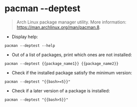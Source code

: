 # pacman --deptest

> Arch Linux package manager utility.
> More information: <https://man.archlinux.org/man/pacman.8>.

- Display help:

`pacman --deptest --help`

- Out of a list of packages, print which ones are not installed:

`pacman --deptest {{package_name1}} {{package_name2}}`

- Check if the installed package satisfy the minimum version:

`pacman --deptest "{{bash>=5}}"`

- Check if a later version of a package is installed:

`pacman --deptest "{{bash>5}}"`

